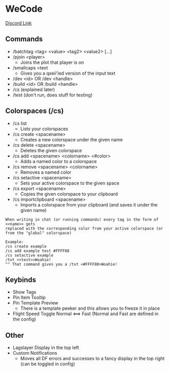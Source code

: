 # WeCode
[Discord Link](https://discord.gg/8dg5hbPKC9)

## Commands
- /batchtag \<tag> \<value> \<tag2> \<value2> [...]
- /pjoin \<player>
  - Joins the plot that player is on
- /smallcaps \<text
  - Gives you a qxeii'ied version of the input text
- /dev \<id> OR /dev \<handle>
- /build \<id> OR /build \<handle>
- /cs (explained later)
- /test (don't run, does stuff for testing)

## Colorspaces (/cs)
- /cs list
  - Lists your colorspaces
- /cs create \<spacename>
  - Creates a new colorspace under the given name
- /cs delete \<spacename>
  - Deletes the given colorspace
- /cs add \<spacename> \<colorname> \<#color>
  - Adds a named color to a colorspace
- /cs remove \<spacename> \<colorname>
  - Removes a named color
- /cs setactive \<spacename>
  - Sets your active colorspace to the given space
- /cs export \<spacename>
  - Copies the given colorspace to your clipboard
- /cs importclipboard \<spacename>
  - Imports a colorspace from your clipboard (and saves it under the given name)
```
When writing in chat (or running commands) every tag in the form of <<name>> gets
replaced with the corresponding color from your active colorspace (or from the "global" colorspace)

Example:
/cs create example
/cs add example test #FFFF88
/cs setactive example
/txt <<test>>Woahie!
^^ That command gives you a /txt <#FFFF88>Woahie!
```

## Keybinds
- Show Tags
- Pin Item Tooltip
- Pin Template Preview
  - There is a template peeker and this allows you to freeze it in place
- Flight Speed Toggle Normal \<==> Fast (Normal and Fast are defined in the config)

## Other
- Lagslayer Display in the top left
- Custom Notifications
  - Moves all DF errors and successes to a fancy display in the top right (can be toggled in config)